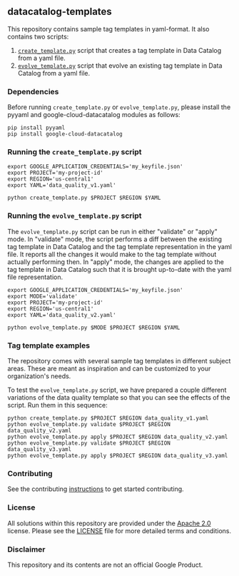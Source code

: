 ## datacatalog-templates

This repository contains sample tag templates in yaml-format. It also contains two scripts: 
1. [`create_template.py`](create_template.py) script that creates a tag template in Data Catalog from a yaml file. 
2. [`evolve_template.py`](evolve_template.py) script that evolve an existing tag template in Data Catalog from a yaml file.  


### Dependencies

Before running `create_template.py` or `evolve_template.py`, please install the pyyaml and google-cloud-datacatalog modules as follows:

```
pip install pyyaml
pip install google-cloud-datacatalog
```

### Running the `create_template.py` script

```
export GOOGLE_APPLICATION_CREDENTIALS='my_keyfile.json'
export PROJECT='my-project-id'
export REGION='us-central1'
export YAML='data_quality_v1.yaml'

python create_template.py $PROJECT $REGION $YAML
```

### Running the `evolve_template.py` script

The `evolve_template.py` script can be run in either "validate" or "apply" mode. 
In "validate" mode, the script performs a diff between the existing tag template in Data Catalog and the tag template representation in the yaml file. It reports all the changes it would make to the tag template without actually performing then. In "apply" mode, the changes are applied to the tag template in Data Catalog such that it is brought up-to-date with the yaml file representation. 

```
export GOOGLE_APPLICATION_CREDENTIALS='my_keyfile.json'
export MODE='validate'
export PROJECT='my-project-id'
export REGION='us-central1'
export YAML='data_quality_v2.yaml'

python evolve_template.py $MODE $PROJECT $REGION $YAML
```

### Tag template examples

The repository comes with several sample tag templates in different subject areas. These are meant as inspiration and can be customized to your organization's needs. 

To test the `evolve_template.py` script, we have prepared a couple different variations of the data quality template so that you can see the effects of the script. Run them in this sequence:

```
python create_template.py $PROJECT $REGION data_quality_v1.yaml
python evolve_template.py validate $PROJECT $REGION data_quality_v2.yaml 
python evolve_template.py apply $PROJECT $REGION data_quality_v2.yaml 
python evolve_template.py validate $PROJECT $REGION data_quality_v3.yaml 
python evolve_template.py apply $PROJECT $REGION data_quality_v3.yaml
```

### Contributing

See the contributing [instructions](/CONTRIBUTING.md) to get started
contributing.


### License

All solutions within this repository are provided under the
[Apache 2.0](https://www.apache.org/licenses/LICENSE-2.0) license. Please see
the [LICENSE](/LICENSE) file for more detailed terms and conditions.


### Disclaimer

This repository and its contents are not an official Google Product.
